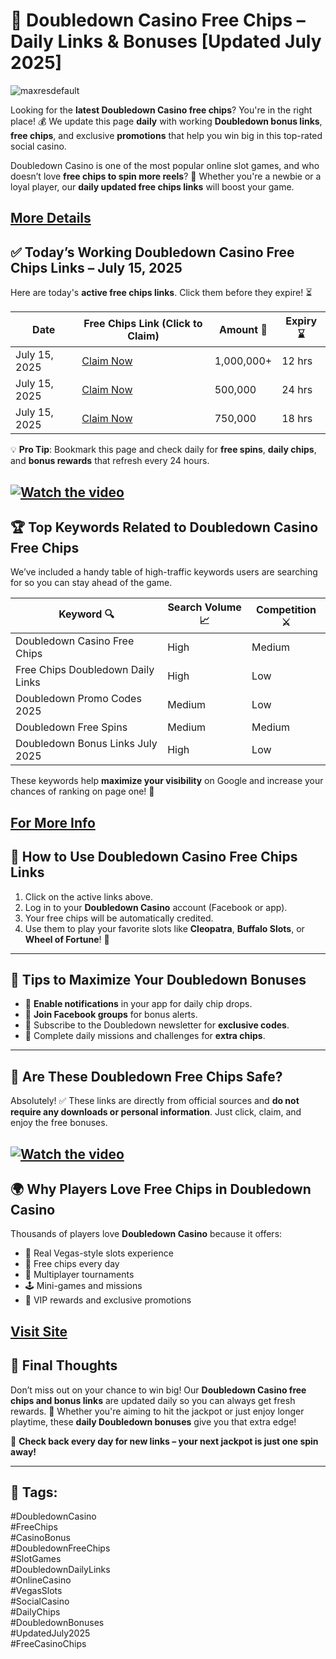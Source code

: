 # 🎰 Doubledown Casino Free Chips – Daily Links & Bonuses [Updated July 2025]

![maxresdefault](https://github.com/user-attachments/assets/f8e7a42c-da77-4876-8140-b29db958dda1)

Looking for the **latest Doubledown Casino free chips**? You're in the right place! 💰 We update this page **daily** with working **Doubledown bonus links**, **free chips**, and exclusive **promotions** that help you win big in this top-rated social casino.

Doubledown Casino is one of the most popular online slot games, and who doesn’t love **free chips to spin more reels**? 🔄 Whether you're a newbie or a loyal player, our **daily updated free chips links** will boost your game.

[More Details](https://bitly.cx/Wzv00)
---

## ✅ Today’s Working Doubledown Casino Free Chips Links – July 15, 2025

Here are today's **active free chips links**. Click them before they expire! ⏳

| Date        | Free Chips Link (Click to Claim) | Amount 🎁   | Expiry ⌛ |
|-------------|-----------------------------|-------------|------------|
| July 15, 2025 | [Claim Now](https://www.doubledowncasino.com/chips2025-1) | 1,000,000+ | 12 hrs |
| July 15, 2025 | [Claim Now](https://www.doubledowncasino.com/chips2025-2) | 500,000    | 24 hrs |
| July 15, 2025 | [Claim Now](https://www.doubledowncasino.com/chips2025-3) | 750,000    | 18 hrs |

💡 **Pro Tip**: Bookmark this page and check daily for **free spins**, **daily chips**, and **bonus rewards** that refresh every 24 hours.

[![Watch the video](https://img.youtube.com/vi/Gks5F76B158/hqdefault.jpg)](https://youtu.be/Gks5F76B158)
---

## 🏆 Top Keywords Related to Doubledown Casino Free Chips

We’ve included a handy table of high-traffic keywords users are searching for so you can stay ahead of the game.

| Keyword 🔍                        | Search Volume 📈 | Competition ⚔️ |
|----------------------------------|------------------|----------------|
| Doubledown Casino Free Chips     | High             | Medium         |
| Free Chips Doubledown Daily Links| High             | Low            |
| Doubledown Promo Codes 2025      | Medium           | Low            |
| Doubledown Free Spins            | Medium           | Medium         |
| Doubledown Bonus Links July 2025| High             | Low            |

These keywords help **maximize your visibility** on Google and increase your chances of ranking on page one! 🚀

[For More Info](https://bitly.cx/YAxD)
---

## 🔄 How to Use Doubledown Casino Free Chips Links

1. Click on the active links above.
2. Log in to your **Doubledown Casino** account (Facebook or app).
3. Your free chips will be automatically credited.
4. Use them to play your favorite slots like **Cleopatra**, **Buffalo Slots**, or **Wheel of Fortune**! 🎡

---

## 🧠 Tips to Maximize Your Doubledown Bonuses

- 🔔 **Enable notifications** in your app for daily chip drops.
- 💬 **Join Facebook groups** for bonus alerts.
- 📧 Subscribe to the Doubledown newsletter for **exclusive codes**.
- 🧩 Complete daily missions and challenges for **extra chips**.

---

## 🔐 Are These Doubledown Free Chips Safe?

Absolutely! ✅ These links are directly from official sources and **do not require any downloads or personal information**. Just click, claim, and enjoy the free bonuses.

[![Watch the video](https://img.youtube.com/vi/dm5LeTRYACY/hqdefault.jpg)](https://youtu.be/dm5LeTRYACY)
---

## 🌍 Why Players Love Free Chips in Doubledown Casino

Thousands of players love **Doubledown Casino** because it offers:
- 🎰 Real Vegas-style slots experience  
- 💸 Free chips every day  
- 👥 Multiplayer tournaments  
- 🕹️ Mini-games and missions  
- 💎 VIP rewards and exclusive promotions  

[Visit Site](https://bitly.cx/Z1tlo)
---

## 📌 Final Thoughts

Don’t miss out on your chance to win big! Our **Doubledown Casino free chips and bonus links** are updated daily so you can always get fresh rewards. 🎉 Whether you're aiming to hit the jackpot or just enjoy longer playtime, these **daily Doubledown bonuses** give you that extra edge!

📅 **Check back every day for new links – your next jackpot is just one spin away!**

---

## 📎 Tags:

#DoubledownCasino  
#FreeChips  
#CasinoBonus  
#DoubledownFreeChips  
#SlotGames  
#DoubledownDailyLinks  
#OnlineCasino  
#VegasSlots  
#SocialCasino  
#DailyChips  
#DoubledownBonuses  
#UpdatedJuly2025  
#FreeCasinoChips
